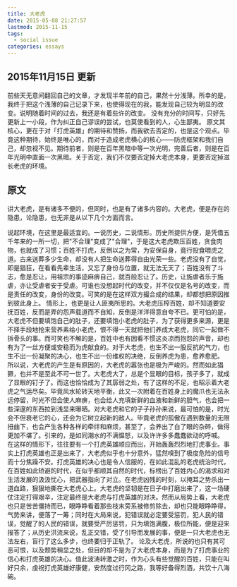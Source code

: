 ```yaml
---
title: 大老虎
date: 2015-05-08 21:27:57
lastmod: 2015-11-15
tags:
  - social issue
categories: essays
---
```

## 2015年11月15日 更新

前些天无意间翻回自己的文章，才发现半年前的自己，果然十分浅薄。所幸的是，我终于把这个浅薄的自己记录下来，也使得现在的我，能发现自己较为明显的改变。说明随着时间的过去，我还是有着些许的改变。
没有充分的时间写，只好先更新上一小段，作为纠正自己谬误的尝试，也莫使看到的人，心生鄙夷。
原文其核心，更在于对「打虎英雄」的期待和赞扬，而我欲去否定的，也是这个观点。毕竟这种期待，始终是唯心的，而对于造成老虎横心的核心——防虎框架和我们自己，却忽视不见。期待前者，则是在百年黑暗中等一次光明，完善后者，则是在百年光明中直面一次黑暗。关于否定，我们不仅要否定掉大老虎本身，更要否定掉滋长老虎的环境。

## 原文

讲大老虎，是有诸多不便的，但同时，也是有了诸多内容的。大老虎，便是存在的隐患，论隐患，也无非是从以下几个方面而言。

说起环境，在这里是最适宜的。一说历史，二说情形。历史所提供方便，是凭借五千年来的一所一切，把"不合理"变成了"合理"，于是这大老虎欺压百姓，贪食肉物，也就成了习惯；百姓不打虎，反倒以之为常，为安保自身，竟行投食喂虎之道。古来送葬多少生命，却没有人把生命送葬得自由光荣一些。老虎没有了自觉，即是猖狂，在看看先辈生活，又忘了身份与位置，就无法无天了；百姓没有了斗志，愈是忍让，用祖宗的事迹麻痹自己，就百般忍让了。历史，让施虐者乐于施虐，亦让受虐者安于受虐。可谁也没想起时代的改变，并不仅仅是名号的改变，而是责任的改变，身份的改变。可笑的是在这样双方撮合成的结果，却都想把原因推到彼此身上。
情形上，也更是让人匪夷所思的。大老虎压榨百姓，却不知道要安抚百姓，反而是弄的怨声载道而不自知，反倒是洋洋得意自夸不已。更可怕的是，大老虎不但要填饱自己的肚子，还要填饱小老虎的肚子，为了获得更多来源，更是不择手段地抢来营养素给小老虎，恨不得一天就把他们养成大老虎，同它一起做不拆骨头的事。而可笑也不解的是，百姓中也有因看不惯这炎凉而抱怨的声音，却也有为了一丝方便或安稳而为虎献食的。对于大老虎，也生不出一股反抗的气力，也生不出一份凝聚的决心，也生不出一份维权的决绝，反倒养虎为患，愈养愈肥。
所以说，大老虎的产生是有原因的，大老虎的嚣张也是极为严峻的。然而如此猖獗，也并不是至此不可一世了。大老虎大了，总是个显眼的目标，孩子多了，就成了显眼的钉子了。而这也恰恰成为了其孱弱之处，有了这样的不足，也昭示着大老虎之气运尽矣。毕竟风水轮转天地平衡，此又一次附着在百姓身上的魔爪也无法永远停留，时光不但会使人麻痹，也会给人充填新鲜的血液和新鲜的胆气，也会把一些深邃的东西拉到浅显来曝晒。对大老虎和它的子子孙孙来说，最可怕的是，时光会不但衰老它的心，还会为它树立起新的敌人。毕竟老虎的孤傲在遇到数量的无限扭曲下，也会产生各种各样的牵绊和麻烦，甚至了，会养出了白了眼的杂碎，做得更加不堪了。引来的，是如同潮水的不满愠怒，以及许许多多蠢蠢欲动的呼喊。
在这样的情形下，往往要有一个打虎英雄顺应而出，开始轰轰烈烈地打虎事业。事实上打虎英雄也正是出来了，大老虎似乎也十分意外，猛然嗅到了极度危险的信号而十分焦躁不安。打虎英雄的决心也是令人信服的，在如此混乱的老虎统治时代，在百姓如此矫避的时代，在似乎都顺其自然的时代，标榜出了百姓内心的渴求和对生活发展的汲汲忧心，把武器指向了对立。在老虎凶残的时刻，以掩耳之势杀出一道血路，狠狠地撕在大老虎心上。大老虎的坚韧是在日子中打磨出来了，这一场硬仗注定打得艰辛，注定最终是大老虎与打虎英雄的对决。然而从局势上看，大老虎也只是苦苦僵持而已，眼睁睁看着那些枝末旁系被修剪除去，却也只能眼睁睁得，气势来讲，便落了一筹；同时在大局来说，犯错误就必定要受惩罚，犯人民的错误，觉醒了的人民的错误，就要受严厉惩罚，只为填饱满腹，极位所能，便是迎来报答了；从历史洪流来说，乱正交错，受了引导而发展的事，便是一只大老虎也无法左右，盲行了这么多步，也终要归于正轨了。
论及大老虎，所说的也只有其可恶可恨，以及颓势稍显之处，但目的却不是为了大老虎本身，而是为了打虎事业的信心和打虎英雄的决心。值此波涛转激之时，作为心头有些觉醒的百姓，只能在叫好只余，虔祝打虎英雄好康健，安然度过行冈之路，我等好备得烈酒，共饮十八海碗。
